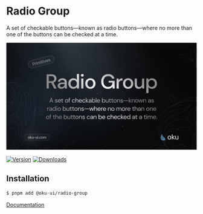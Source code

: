 # Radio Group
A set of checkable buttons—known as radio buttons—where no more than one of the buttons can be checked at a time.

![@oku-ui/radio-group](./../../../.github/assets/og/oku-radio-group.jpg)

[![Version](https://img.shields.io/npm/v/@oku-ui/radio-group?style=flat&colorA=18181B&colorB=28CF8D)](https://www.npmjs.com/package/@oku-ui/radio-group) [![Downloads](https://img.shields.io/npm/dm/@oku-ui/radio-group?style=flat&colorA=18181B&colorB=28CF8D)](https://www.npmjs.com/package/@oku-ui/radio-group)

## Installation

```sh
$ pnpm add @oku-ui/radio-group
```

[Documentation](https://oku-ui.com/primitives/components/radio-group)